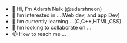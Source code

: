 - 👋 Hi, I’m Adarsh Naik (@adarshneon)
- 👀 I’m interested in ...(Web dev, and app Dev)
- 🌱 I’m currently learning ...(C,C++,HTML,CSS)
- 💞️ I’m looking to collaborate on ...
- 📫 How to reach me ...

<!---
adarshneon/adarshneon is a ✨ special ✨ repository because its `README.md` (this file) appears on your GitHub profile.
You can click the Preview link to take a look at your changes.
--->
